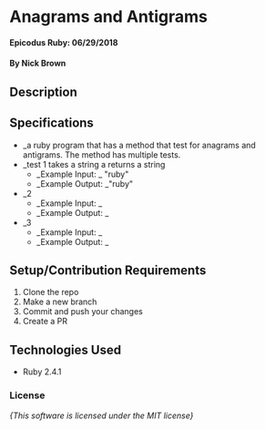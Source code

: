 # Anagrams and Antigrams

#### Epicodus Ruby: 06/29/2018

#### By Nick Brown
## Description


## Specifications
* _a ruby program that has a method that test for anagrams and antigrams. The method has multiple tests.
* _test 1 takes a string a returns a string
  - _Example Input: _ "ruby"
  - _Example Output: _"ruby"
* _2
  - _Example Input: _
  - _Example Output: _
* _3
  - _Example Input: _
  - _Example Output: _

## Setup/Contribution Requirements

1. Clone the repo
1. Make a new branch
1. Commit and push your changes
1. Create a PR

## Technologies Used

* Ruby 2.4.1

### License

*{This software is licensed under the MIT license}*
